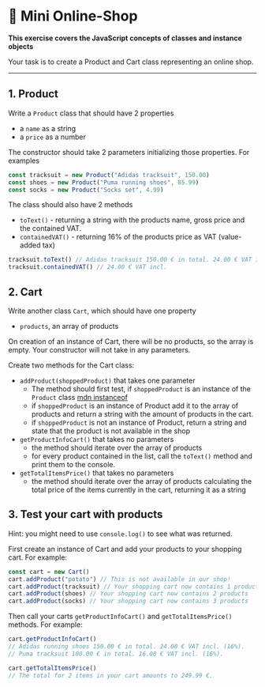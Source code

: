 # :shopping_cart: Mini Online-Shop

**This exercise covers the JavaScript concepts of classes and instance objects**

Your task is to create a Product and Cart class representing an online shop.

---

## 1. Product

Write a `Product` class that should have 2 properties

- a `name` as a string
- a `price` as a number

The constructor should take 2 parameters initializing those properties. For examples

```js
const tracksuit = new Product("Adidas tracksuit", 150.00)
const shoes = new Product("Puma running shoes", 85.99)
const socks = new Product("Socks set", 4.99)
```

The class should also have 2 methods

- `toText()` - returning a string with the products name, gross price and the contained VAT.
- `containedVAT()` - returning 16% of the products price as VAT (value-added tax)

```js
tracksuit.toText() // Adidas tracksuit 150.00 € in total. 24.00 € VAT incl. (16%).
tracksuit.containedVAT() // 24.00 € VAT incl.
```

## 2. Cart

Write another class `Cart`, which should have one property

- `products`, an array of products

On creation of an instance of Cart, there will be no products, so the array is empty. Your constructor will not take in any parameters.

Create two methods for the Cart class:

- `addProduct(shoppedProduct)` that takes one parameter
  - The method should first test, if `shoppedProduct` is an instance of the `Product` class [mdn instanceof](https://developer.mozilla.org/en-US/docs/Web/JavaScript/Reference/Operators/instanceof)
  - if `shoppedProduct` is an instance of Product add it to the array of products and return a string with the amount of products in the cart.
  - if `shoppedProduct` is not an instance of Product, return a string and state that the product is not available in the shop
- `getProductInfoCart()` that takes no parameters
  - the method should iterate over the array of products
  - for every product contained in the list, call the `toText()` method and print them to the console.
- `getTotalItemsPrice()` that takes no parameters
  - the method should iterate over the array of products calculating the total price of the items currently in the cart, returning it as a string

## 3. Test your cart with products

Hint: you might need to use `console.log()` to see what was returned.

First create an instance of Cart and add your products to your shopping cart. For example:

```js
const cart = new Cart()
cart.addProduct("potato") // This is not available in our shop!
cart.addProduct(tracksuit) // Your shopping cart now contains 1 products
cart.addProduct(shoes) // Your shopping cart now contains 2 products
cart.addProduct(socks) // Your shopping cart now contains 3 products
```

Then call your carts `getProductInfoCart()` and `getTotalItemsPrice()` methods. For example:

```js
cart.getProductInfoCart()
// Adidas running shoes 150.00 € in total. 24.00 € VAT incl. (16%).
// Puma tracksuit 100.00 € in total. 16.00 € VAT incl. (16%).

cart.getTotalItemsPrice()
// The total for 2 items in your cart amounts to 249.99 €.
```
